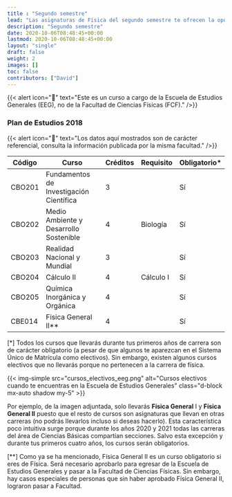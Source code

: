```yaml
---
title : "Segundo semestre"
lead: "Las asignaturas de Física del segundo semestre te ofrecen la oportunidad de refrescar un poco la memoria. Todavía cursos que a priori no parecen estar relacionados mucho con la carrera."
description: "Segundo semestre"
date: 2020-10-06T08:48:45+00:00
lastmod: 2020-10-06T08:48:45+00:00
layout: "single"
draft: false
weight: 2
images: []
toc: false
contributors: ["David"]
---
```


{{< alert icon="🚨" text="Este es un curso a cargo de la Escuela de Estudios Generales (EEG), no de la Facultad de Ciencias Físicas (FCF)." />}}

### Plan de Estudios 2018

{{< alert icon="🚨" text="Los datos aquí mostrados son de carácter referencial, consulta la información publicada por la misma facultad." />}}

| Código | Curso                                   | Créditos | Requisito | Obligatorio* |
| ------ | --------------------------------------- | -------- | --------- | ------------ |
| CBO201 | Fundamentos de Investigación Científica | 3        |           | Sí           |
| CBO202 | Medio Ambiente y Desarrollo Sostenible  | 4        | Biología  | Sí           |
| CBO203 | Realidad Nacional y Mundial             | 3        |           | Sí           |
| CBO204 | Cálculo II                              | 4        | Cálculo I | Sí           |
| CBO205 | Química Inorgánica y Orgánica           | 4        |           | Sí           |
| CBE014 | Fisica General II**                     | 4        |           | Sí           |

[*] Todos los cursos que llevarás durante tus primeros años de carrera son de carácter obligatorio (a pesar de que algunos te aparezcan en el Sistema Único de Matrícula como electivos). Sin embargo, existen algunos cursos electivos que no llevarás porque no pertenecen a la carrera de física.

{{< img-simple src="cursos_electivos_eeg.png" alt="Cursos electivos cuando te encuentras en la Escuela de Estudios Generales" class="d-block mx-auto shadow my-5" >}}

Por ejemplo, de la imagen adjuntada, solo llevarás **Física General** I y **Física General II** puesto que el resto de cursos son asignaturas que llevan en otras carreras (no podrás llevarlos incluso si deseas hacerlo). Esta característica poco intuitiva surge porque durante los años 2020 y 2021 todas las carreras del área de Ciencias Básicas compartían secciones. Salvo esta excepción y durante tus primeros cuatro años, los cursos serán obligatorios.

[**] Como ya se ha mencionado, Física General II es un curso obligatorio si eres de Física. Será necesario aprobarlo para egresar de la Escuela de Estudios Generales y pasar a la Facultad de Ciencias Físicas. Sin embargo, hay casos especiales de personas que sin haber aprobado Física General II, lograron pasar a Facultad.
